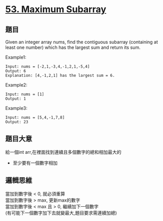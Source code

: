 # [53. Maximum Subarray](https://leetcode.com/problems/maximum-subarray/)

## 題目
Given an integer array nums, find the contiguous subarray (containing at least one number) which has the largest sum and return its sum.

Example1:
```
Input: nums = [-2,1,-3,4,-1,2,1,-5,4]
Output: 6
Explanation: [4,-1,2,1] has the largest sum = 6.
```

Example2:
```
Input: nums = [1]
Output: 1
```

Example3:
```
Input: nums = [5,4,-1,7,8]
Output: 23
```

## 題目大意
給一個int arr,在裡面找到連續且多個數字的總和相加最大的
* 至少要有一個數字相加

## 邏輯思維
當加到數字後 < 0, 就必須重算 </br>
當加到數字後 > max, 更新max的數字 </br>
當加到數字後 < max 且 > 0, 繼續加下一個數字</br>
(有可能下一個數字加下去就變最大,題目要求需連續加總)
